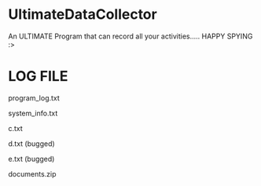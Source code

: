 # UltimateDataCollector
An ULTIMATE Program that can record all your activities..... HAPPY SPYING :>

# LOG FILE
<p>program_log.txt
<p>system_info.txt
<p>c.txt
<p>d.txt (bugged)
<p>e.txt (bugged)
<p>documents.zip

